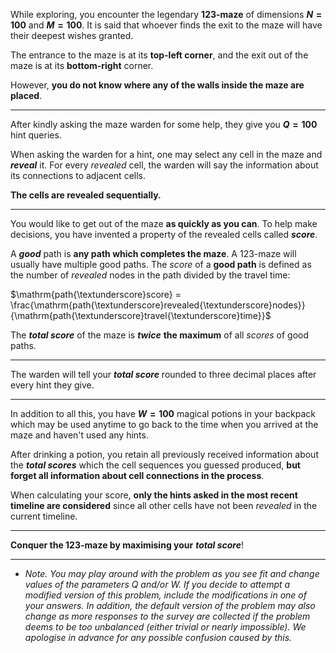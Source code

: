 While exploring, you encounter the legendary **123-maze** of dimensions **$N=100$** and **$M=100$**.
It is said that whoever finds the exit to the maze will have their deepest wishes granted.

The entrance to the maze is at its **top-left corner**, and the exit out of the maze is at its **bottom-right** corner.

However, **you do not know where any of the walls inside the maze are placed**.
- - - - - - - - - - - - - - - - - - - - - - - - - - - - - - - - - - - 
After kindly asking the maze warden for some help, they give you **$Q=100$** hint queries.

When asking the warden for a hint, one may select any cell in the maze and ***reveal*** it. 
For every *revealed* cell, the warden will say the information about its connections to adjacent cells. 

**The cells are revealed sequentially.**
- - - - - - - - - - - - - - - - - - - - - - - - - - - - - - - - - - - 
You would like to get out of the maze **as quickly as you can**. 
To help make decisions, you have invented a property of the revealed cells called ***score***.

A ***good*** path is **any path which completes the maze**. A 123-maze will usually have multiple good paths. 
The *score* of a **good path** is defined as the number of *revealed* nodes in the path divided by the travel time:

$\mathrm{path{\textunderscore}score} = \frac{\mathrm{path{\textunderscore}revealed{\textunderscore}nodes}}{\mathrm{path{\textunderscore}travel{\textunderscore}time}}$

The ***total score*** of the maze is ***twice*** **the maximum** of all *scores* of good paths.
- - - - - - - - - - - - - - - - - - - - - - - - - - - - - - - - - - - 
The warden will tell your ***total score*** rounded to three decimal places after every hint they give.
- - - - - - - - - - - - - - - - - - - - - - - - - - - - - - - - - - - 
In addition to all this, you have **$W=100$** magical potions in your backpack which may be used anytime to go back to the time when you arrived at the maze and haven't used any hints. 

After drinking a potion, you retain all previously received information about the ***total scores*** which the cell sequences you guessed produced, **but forget all information about cell connections in the process**. 

When calculating your score, **only the hints asked in the most recent timeline are considered** since all other cells have not been *revealed* in the current timeline.
- - - - - - - - - - - - - - - - - - - - - - - - - - - - - - - - - - - 
**Conquer the 123-maze by maximising your** ***total score***!
- - - - - - - - - - - - - - - - - - - - - - - - - - - - - - - - - - - 
* *Note.
 You may play around with the problem as you see fit and change values 
of the parameters Q and/or W. If you decide to attempt a modified 
version of this problem, include the modifications in one of your 
answers. In addition, the default version of the problem may also change
 as more responses to the survey are collected if the problem deems to 
be too unbalanced (either trivial or nearly impossible). We apologise in
 advance for any possible confusion caused by this.*
